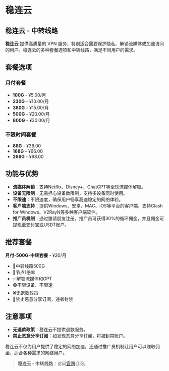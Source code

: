 # 稳连云

## 稳连云 - 中转线路

**稳连云** 提供高质量的 VPN 服务，特别适合需要保护隐私、解锁流媒体或加速访问的用户。稳连云的多种套餐选项和中转线路，满足不同用户的需求。

## 套餐选项

### 月付套餐

- **100G** - ¥5.00/月
- **230G** - ¥10.00/月
- **360G** - ¥15.00/月
- **500G** - ¥20.00/月
- **800G** - ¥30.00/月

### 不限时间套餐

- **88G** - ¥38.00
- **168G** - ¥66.00
- **266G** - ¥98.00

## 功能与优势

- **流媒体解锁**：支持Netflix、Disney+、ChatGPT等全球流媒体解锁。
- **设备无限制**：无需担心设备数限制，支持多设备同时使用。
- **不限速**：不限速度，确保用户畅享高速稳定的网络体验。
- **客户端支持**：提供Windows、安卓、MAC、iOS等平台的客户端，支持Clash for Windows、V2RayN等多种客户端软件。
- **推广员机制**：通过邀请朋友注册，推广员可获得30%的循环佣金，并且佣金可提现至支付宝或USDT账户。

## 推荐套餐

**月付-500G-中转套餐** - ¥20/月

- 💖中转线路500G
- 📶节点1倍率
- ✅解锁流媒体和GPT
- 🟢不限设备、不限速
- ❌无退款政策
- 👿禁止恶意分享订阅，违者封禁

## 注意事项

- **无退款政策**：稳连云不提供退款服务。
- **禁止恶意分享订阅**：如发现恶意分享订阅，将被封禁账户。

稳连云不仅为用户提供了稳定的网络加速，还通过推广员机制让用户可以赚取佣金，适合各种需求的网络用户。

> **稳连云 - 中转线路**：访问[官网](https://jump.p6p.net/10)订阅。

